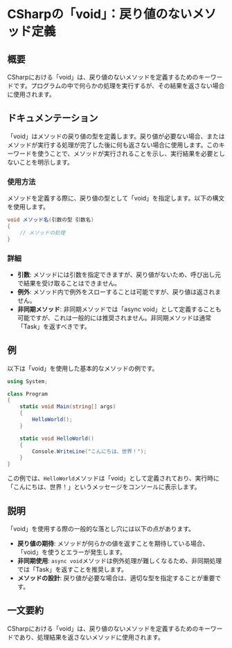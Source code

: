 <!--
Meta Description: # CSharpの「void」：戻り値のないメソッド定義 ## 概要 CSharpにおける「void」は、戻り値のないメソッドを定義するためのキーワードです。プログラムの中で何らかの処理を実行するが、その結果を返さない場合に使用されます。 ## ドキュメンテーション 「void」はメソッドの戻り値の...
Meta Keywords: void, helloworld, csharpにおける, csharp, async
-->

# CSharpの「void」：戻り値のないメソッド定義

## 概要
CSharpにおける「void」は、戻り値のないメソッドを定義するためのキーワードです。プログラムの中で何らかの処理を実行するが、その結果を返さない場合に使用されます。

## ドキュメンテーション
「void」はメソッドの戻り値の型を定義します。戻り値が必要ない場合、またはメソッドが実行する処理が完了した後に何も返さない場合に使用します。このキーワードを使うことで、メソッドが実行されることを示し、実行結果を必要としないことを明示します。

### 使用方法
メソッドを定義する際に、戻り値の型として「void」を指定します。以下の構文を使用します。

```csharp
void メソッド名(引数の型 引数名)
{
    // メソッドの処理
}
```

### 詳細
- **引数**: メソッドには引数を指定できますが、戻り値がないため、呼び出し元で結果を受け取ることはできません。
- **例外**: メソッド内で例外をスローすることは可能ですが、戻り値は返されません。
- **非同期メソッド**: 非同期メソッドでは「async void」として定義することも可能ですが、これは一般的には推奨されません。非同期メソッドは通常「Task」を返すべきです。

## 例
以下は「void」を使用した基本的なメソッドの例です。

```csharp
using System;

class Program
{
    static void Main(string[] args)
    {
        HelloWorld();
    }

    static void HelloWorld()
    {
        Console.WriteLine("こんにちは、世界！");
    }
}
```

この例では、`HelloWorld`メソッドは「void」として定義されており、実行時に「こんにちは、世界！」というメッセージをコンソールに表示します。

## 説明
「void」を使用する際の一般的な落とし穴には以下の点があります。

- **戻り値の期待**: メソッドが何らかの値を返すことを期待している場合、「void」を使うとエラーが発生します。
- **非同期使用**: `async void`メソッドは例外処理が難しくなるため、非同期処理では「Task」を返すことを推奨します。
- **メソッドの設計**: 戻り値が必要な場合は、適切な型を指定することが重要です。

## 一文要約
CSharpにおける「void」は、戻り値のないメソッドを定義するためのキーワードであり、処理結果を返さないメソッドに使用されます。